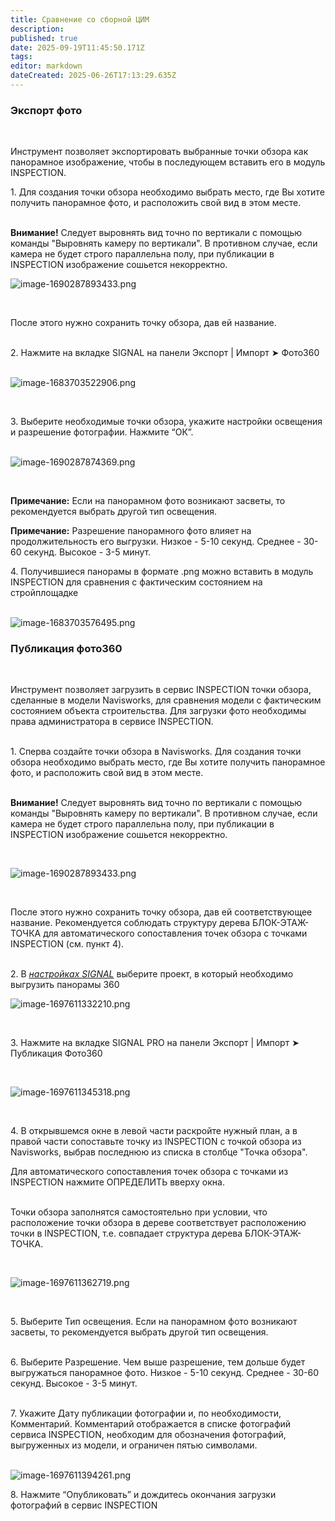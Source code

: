 ```yaml
---
title: Сравнение со сборной ЦИМ
description: 
published: true
date: 2025-09-19T11:45:50.171Z
tags: 
editor: markdown
dateCreated: 2025-06-26T17:13:29.635Z
---
```


### **Экспорт фото**  
 

Инструмент позволяет экспортировать выбранные точки обзора как панорамное изображение, чтобы в последующем вставить его в модуль INSPECTION.

1\. Для создания точки обзора необходимо выбрать место, где Вы хотите получить панорамное фото, и расположить свой вид в этом месте.  
 

**Внимание!** Следует выровнять вид точно по вертикали с помощью команды "Выровнять камеру по вертикали". В противном случае, если камера не будет строго параллельна полу, при публикации в INSPECTION изображение сошьется некорректно.

![image-1690287893433.png](https://lh7-rt.googleusercontent.com/docsz/AD_4nXdF0YeBWzaQhlvBZYowbfYXbcHa_VXA55kq7wAm24WqrH0f3cIGy_2d5mgLzLRqNvdkrDTNW2YRwObXNvB9wNh9fG_CY2eNb9tGN7iVlNrB-y4LyiUx-_llnCNXdt44Aak?key=Oa1KTxLTFP0p_IPLQVwdeIo-)

  
 

После этого нужно сохранить точку обзора, дав ей название.  
 

2\. Нажмите на вкладке SIGNAL на панели Экспорт | Импорт ➤ Фото360  
 

![image-1683703522906.png](https://lh7-rt.googleusercontent.com/docsz/AD_4nXdUBiLXgMmQGMPy4HAw8jiH7Mn2zWZqKb8knKOQI4Z-uu8D9ouOF4IXYHEs-w_CY6sElg-Ah4Ff_UiqF6uC2CNLJLPrb8X930A3k1w2vmyetPke3X81LfzovwrD6cBCrzE?key=Oa1KTxLTFP0p_IPLQVwdeIo-)

  
 

3\. Выберите необходимые точки обзора, укажите настройки освещения и разрешение фотографии. Нажмите “ОК”.  
 

![image-1690287874369.png](https://lh7-rt.googleusercontent.com/docsz/AD_4nXdoWdoScnzqhK76rVzZ6dZbJ79M6REPCKygvjgP-kfkJQGE2HCnvDAJi8yKsZ17TQV4I_c-dxnpHRFrwdWJ6mSMkaOMpFUMDu-iUMDNKo0R3BZofl-plfzpZ8h5tZGKpw?key=Oa1KTxLTFP0p_IPLQVwdeIo-)

  
 

**Примечание:** Если на панорамном фото возникают засветы, то рекомендуется выбрать другой тип освещения.

**Примечание:** Разрешение панорамного фото влияет на продолжительность его выгрузки. Низкое - 5-10 секунд. Среднее - 30-60 секунд. Высокое - 3-5 минут.

  
4\. Получившиеся панорамы в формате .png можно вставить в модуль INSPECTION для сравнения с фактическим состоянием на стройплощадке  
 

![image-1683703576495.png](https://lh7-rt.googleusercontent.com/docsz/AD_4nXdsg8KLiGnm6WaZwpRkvbl9sKGkuMpNkK9UWTAisPFe9M4GtOV4Zx8QNXo93VwlsbQB_j-nChgH1hJtVdSrP48WvTgU4Rf6WZ-psXz_my2OAq0bRtOyo6z46O0cV6EQ6Q?key=Oa1KTxLTFP0p_IPLQVwdeIo-)

### **Публикация фото360**  
 

Инструмент позволяет загрузить в сервис INSPECTION точки обзора, сделанные в модели Navisworks, для сравнения модели с фактическим состоянием объекта строительства. Для загрузки фото необходимы права администратора в сервисе INSPECTION.  
 

1\. Сперва создайте точки обзора в Navisworks. Для создания точки обзора необходимо выбрать место, где Вы хотите получить панорамное фото, и расположить свой вид в этом месте.  
 

**Внимание!** Следует выровнять вид точно по вертикали с помощью команды "Выровнять камеру по вертикали". В противном случае, если камера не будет строго параллельна полу, при публикации в INSPECTION изображение сошьется некорректно.

  
 

![image-1690287893433.png](https://lh7-rt.googleusercontent.com/docsz/AD_4nXeVFW3g3wl8N090Lr33WXxMCrux0Ue-RzMxGJ5VBVZmUact8J0jaLsYh6QDA0y2cDyD3Pv5IyjVmI4DqkVbthivi_0TJyQ5eEg90yz5SSgy3DgaBUwO5bsirFfoMviyAQ?key=Oa1KTxLTFP0p_IPLQVwdeIo-)

  
 

После этого нужно сохранить точку обзора, дав ей соответствующее название. Рекомендуется соблюдать структуру дерева БЛОК-ЭТАЖ-ТОЧКА для автоматического сопоставления точек обзора с точками INSPECTION (см. пункт 4).  
 

2\. В [_настройках SIGNAL_](https://wiki.sgnl.pro/app/page/1rYs0nTXdkVo7J-uYAYiR6-gLxBC2KsXN6JO_mkrwQvY) выберите проект, в который необходимо выгрузить панорамы 360

![image-1697611332210.png](https://lh7-rt.googleusercontent.com/docsz/AD_4nXe88LotT-RjdRfEuEAipCXAdhZiT2W03NxmVJPiWBnesCertocQDZPRet6DT5EaY2IVfAb2oCzJo1tiXjHgrSoYrktLb5U0gsD0ty-Bj5HGqgxHoxY6H-GmBZuAiornK68?key=Oa1KTxLTFP0p_IPLQVwdeIo-)

  
 

3\. Нажмите на вкладке SIGNAL PRO на панели Экспорт | Импорт ➤ Публикация Фото360

  
 

![image-1697611345318.png](https://lh7-rt.googleusercontent.com/docsz/AD_4nXeikoexofqXZr60DZewy9vctLqV4edIOAoC-tFjkCuURsES00Lu5c_vJg_VylMNCLHMRjmoFxa_eqHmsWqFVJds5IIpnKB6A9Ud49MP4ojP5uqh8ja7xVymQVuIFRxs_Ws?key=Oa1KTxLTFP0p_IPLQVwdeIo-)

  
 

4\. В открывшемся окне в левой части раскройте нужный план, а в правой части сопоставьте точку из INSPECTION с точкой обзора из Navisworks, выбрав последнюю из списка в столбце "Точка обзора".

Для автоматического сопоставления точек обзора с точками из INSPECTION нажмите ОПРЕДЕЛИТЬ вверху окна.  
 

Точки обзора заполнятся самостоятельно при условии, что расположение точки обзора в дереве соответствует расположению точки в INSPECTION, т.е. совпадает структура дерева БЛОК-ЭТАЖ-ТОЧКА.

  
 

![image-1697611362719.png](https://lh7-rt.googleusercontent.com/docsz/AD_4nXe-3Ok3GfPZbEVfwyKjDN-sH5kuEpVfU2f5PzzEqKtYAj8QA2lvDH8PPV3AsBKI0hft-dUBeafkPokWg-7nBLNl36TBCkYPgIqGLP40MG1GhQiKgTF5qi6NpItt0UgbEgM?key=Oa1KTxLTFP0p_IPLQVwdeIo-)

  
 

5\. Выберите Тип освещения. Если на панорамном фото возникают засветы, то рекомендуется выбрать другой тип освещения.  
 

6\. Выберите Разрешение. Чем выше разрешение, тем дольше будет выгружаться панорамное фото. Низкое - 5-10 секунд. Среднее - 30-60 секунд. Высокое - 3-5 минут.  
 

7\. Укажите Дату публикации фотографии и, по необходимости, Комментарий. Комментарий отображается в списке фотографий сервиса INSPECTION, необходим для обозначения фотографий, выгруженных из модели, и ограничен пятью символами.  
 

![image-1697611394261.png](https://lh7-rt.googleusercontent.com/docsz/AD_4nXf8MZg_pFrIjTF26SL1QHhZY7GFjVzkzWMh4dQmX-t_E8iHiQivbesntCVDbUoA3RuFRe6lx0LqyOz_PMNzDOHiSz7vGOASyA46WjtCbSA4JwT3XqTHhiQK8c5Qq_J6QZA?key=Oa1KTxLTFP0p_IPLQVwdeIo-)

8\. Нажмите “Опубликовать” и дождитесь окончания загрузки фотографий в сервис INSPECTION